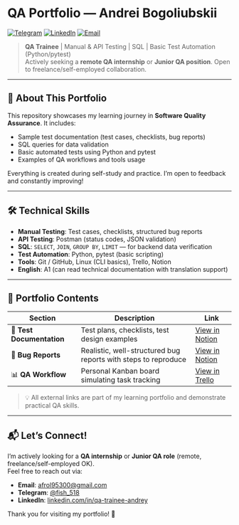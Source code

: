 # QA Portfolio — Andrei Bogoliubskii

[![Telegram](https://img.shields.io/badge/Telegram-@fish_518-0088cc?logo=telegram)](https://t.me/fish_518)
[![LinkedIn](https://img.shields.io/badge/LinkedIn-Profile-0077B5?logo=linkedin)](https://linkedin.com/in/qa-trainee-andrey)
[![Email](https://img.shields.io/badge/Email-afrol95300@gmail.com-D14836?logo=gmail)](mailto:afrol95300@gmail.com)

> **QA Trainee** | Manual & API Testing | SQL | Basic Test Automation (Python/pytest)  
> Actively seeking a **remote QA internship** or **Junior QA position**. Open to freelance/self-employed collaboration.

---

## 🎯 About This Portfolio

This repository showcases my learning journey in **Software Quality Assurance**. It includes:
- Sample test documentation (test cases, checklists, bug reports)
- SQL queries for data validation
- Basic automated tests using Python and pytest
- Examples of QA workflows and tools usage

Everything is created during self-study and practice. I’m open to feedback and constantly improving!

---

## 🛠️ Technical Skills

- **Manual Testing**: Test cases, checklists, structured bug reports  
- **API Testing**: Postman (status codes, JSON validation)  
- **SQL**: `SELECT`, `JOIN`, `GROUP BY`, `LIMIT` — for backend data verification  
- **Test Automation**: Python, pytest (basic scripting)  
- **Tools**: Git / GitHub, Linux (CLI basics), Trello, Notion  
- **English**: A1 (can read technical documentation with translation support)

---

## 📂 Portfolio Contents

| Section | Description | Link |
|--------|-------------|------|
| 📝 **Test Documentation** | Test plans, checklists, test design examples | [View in Notion](https://tinyurl.com/mt4apu88) |
| 🐞 **Bug Reports** | Realistic, well-structured bug reports with steps to reproduce | [View in Notion](https://tinyurl.com/464d6w35) |
| 📊 **QA Workflow** | Personal Kanban board simulating task tracking | [View in Trello](https://tinyurl.com/3f8mt544) |

> 💡 All external links are part of my learning portfolio and demonstrate practical QA skills.

---

## 📬 Let’s Connect!

I’m actively looking for a **QA internship** or **Junior QA role** (remote, freelance/self-employed OK).  
Feel free to reach out via:

- **Email**: [afrol95300@gmail.com](mailto:afrol95300@gmail.com)  
- **Telegram**: [@fish_518](https://t.me/fish_518)  
- **LinkedIn**: [linkedin.com/in/qa-trainee-andrey](https://linkedin.com/in/qa-trainee-andrey)

Thank you for visiting my portfolio! 🙌
